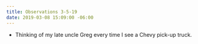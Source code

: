 ```yaml
---
title: Observations 3-5-19
date: 2019-03-08 15:09:00 -06:00
---
```


- Thinking of my late uncle Greg every time I see a Chevy pick-up truck.
